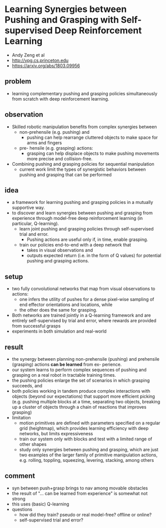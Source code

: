 # Learning Synergies between Pushing and Grasping with Self-supervised Deep Reinforcement Learning
* Andy Zeng et al
* http://vpg.cs.princeton.edu
* https://arxiv.org/abs/1803.09956

## problem
* learning complementary pushing and grasping policies simultaneously from scratch with deep reinforcement learning.

## observation
* Skilled robotic manipulation benefits from complex synergies between 
  * non-prehensile (e.g. pushing) and 
    * pushing can help rearrange cluttered objects to make space for arms and fingers
  * pre- hensile (e.g. grasping) actions: 
    * grasping can help displace objects to make pushing movements more precise and collision-free.
* Combining pushing and grasping policies for sequential manipulation 
  * current work limit the types of synergistic behaviors between pushing and grasping that can be performed

## idea
* a framework for learning pushing and grasping policies in a mutually supportive way.
* to discover and learn synergies between pushing and grasping from experience through 
  model-free deep reinforcement learning (in particular, Q-learning).
  * learn joint pushing and grasping policies through self-supervised trial and error. 
    * Pushing actions are useful only if, in time, enable grasping.
  * train our policies end-to-end with a deep network that 
    * takes in visual observations and 
    * outputs expected return (i.e. in the form of Q values) for potential pushing and grasping actions.

## setup
* two fully convolutional networks that 
  map from visual observations to actions: 
  * one infers the utility of pushes for a dense pixel-wise sampling of end effector orientations and locations, while 
  * the other does the same for grasping. 
* Both networks are trained jointly in a Q-learning framework and are entirely self-supervised by trial and error, 
  where rewards are provided from successful grasps
* experiments in both simulation and real-world

## result
* the synergy between planning non-prehensile (pushing) and prehensile (grasping) actions **can be learned** from ex- perience.
* our system learns to perform complex sequences of pushing and grasping on a real robot in tractable training times.
* the pushing policies enlarge the set of scenarios in which grasping succeeds, and 
* both policies working in tandem produce complex interactions with objects (beyond our expectations) that 
  support more efficient picking (e.g. pushing multiple blocks at a time, separating two objects, 
  breaking up a cluster of objects through a chain of reactions that improves grasping)
* limitation
  * motion primitives are defined with parameters specified on a regular grid (heightmap), which 
    provides learning efficiency with deep networks, but limits expressiveness
  * train our system only with blocks and test with a limited range of other shapes
  * study only synergies between pushing and grasping, which 
    are just two examples of the larger family of primitive manipulation actions, 
    e.g. rolling, toppling, squeezing, levering, stacking, among others
  
## comment
* syn between push+grasp brings to nav among movable obstacles
* the result of "... can be learned from experience" is somewhat not strong
* this uses (basic) Q-learning
* questions
  * how did they train? pseudo or real model-free? offline or online?
  * self-supervised trial and error?
  
